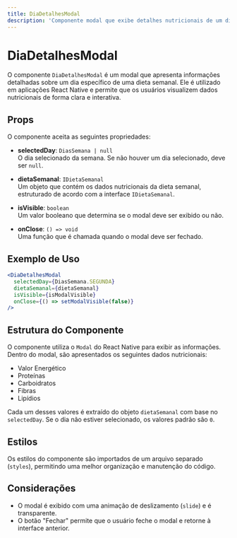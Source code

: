 ```yaml
---
title: DiaDetalhesModal
description: 'Componente modal que exibe detalhes nutricionais de um dia específico em uma dieta semanal.'
---
```


# DiaDetalhesModal

O componente `DiaDetalhesModal` é um modal que apresenta informações detalhadas sobre um dia específico de uma dieta semanal. Ele é utilizado em aplicações React Native e permite que os usuários visualizem dados nutricionais de forma clara e interativa.

## Props

O componente aceita as seguintes propriedades:

- **selectedDay**: `DiasSemana | null`  
  O dia selecionado da semana. Se não houver um dia selecionado, deve ser `null`.

- **dietaSemanal**: `IDietaSemanal`  
  Um objeto que contém os dados nutricionais da dieta semanal, estruturado de acordo com a interface `IDietaSemanal`.

- **isVisible**: `boolean`  
  Um valor booleano que determina se o modal deve ser exibido ou não.

- **onClose**: `() => void`  
  Uma função que é chamada quando o modal deve ser fechado.

## Exemplo de Uso

```jsx
<DiaDetalhesModal
  selectedDay={DiasSemana.SEGUNDA}
  dietaSemanal={dietaSemanal}
  isVisible={isModalVisible}
  onClose={() => setModalVisible(false)}
/>
```

## Estrutura do Componente

O componente utiliza o `Modal` do React Native para exibir as informações. Dentro do modal, são apresentados os seguintes dados nutricionais:

- Valor Energético
- Proteínas
- Carboidratos
- Fibras
- Lipídios

Cada um desses valores é extraído do objeto `dietaSemanal` com base no `selectedDay`. Se o dia não estiver selecionado, os valores padrão são `0`.

## Estilos

Os estilos do componente são importados de um arquivo separado (`styles`), permitindo uma melhor organização e manutenção do código.

## Considerações

- O modal é exibido com uma animação de deslizamento (`slide`) e é transparente.
- O botão "Fechar" permite que o usuário feche o modal e retorne à interface anterior.